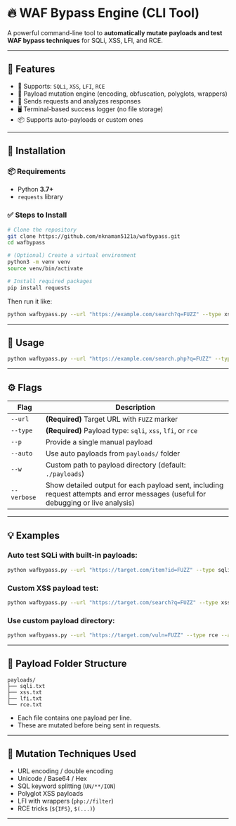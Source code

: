 # 🔥 WAF Bypass Engine (CLI Tool)

A powerful command-line tool to **automatically mutate payloads and test WAF bypass techniques** for SQLi, XSS, LFI, and RCE.

---

## 🚀 Features

- 🎯 Supports: `SQLi`, `XSS`, `LFI`, `RCE`
- 🔁 Payload mutation engine (encoding, obfuscation, polyglots, wrappers)
- 🧪 Sends requests and analyzes responses
- 🖥️ Terminal-based success logger (no file storage)
- 📦 Supports auto-payloads or custom ones

---

## 🔧 Installation

### 📦 Requirements
- Python **3.7+**
- `requests` library

### ✅ Steps to Install

```bash
# Clone the repository
git clone https://github.com/nknaman5121a/wafbypass.git
cd wafbypass

# (Optional) Create a virtual environment
python3 -m venv venv
source venv/bin/activate

# Install required packages
pip install requests
```

Then run it like:

```bash
python wafbypass.py --url "https://example.com/search?q=FUZZ" --type xss --auto
```

---

## 🧾 Usage

```bash
python wafbypass.py --url "https://example.com/search.php?q=FUZZ" --type sqli --auto
```

---

## ⚙️ Flags

| Flag        | Description                                                  |
|-------------|--------------------------------------------------------------|
| `--url`     | **(Required)** Target URL with `FUZZ` marker                 |
| `--type`    | **(Required)** Payload type: `sqli`, `xss`, `lfi`, or `rce`  |
| `--p`       | Provide a single manual payload                              |
| `--auto`    | Use auto payloads from `payloads/` folder                    |
| `--w`       | Custom path to payload directory (default: `./payloads`)     |
| `--verbose`  | Show detailed output for each payload sent, including request attempts and error messages (useful for debugging or live analysis) |

---

## 💡 Examples

### Auto test SQLi with built-in payloads:
```bash
python wafbypass.py --url "https://target.com/item?id=FUZZ" --type sqli --auto
```

### Custom XSS payload test:
```bash
python wafbypass.py --url "https://target.com/search?q=FUZZ" --type xss --p "<svg/onload=alert(1)>"
```

### Use custom payload directory:
```bash
python wafbypass.py --url "https://target.com/vuln=FUZZ" --type rce --auto --w ./custom_payloads
```

---

## 📁 Payload Folder Structure

```
payloads/
├── sqli.txt
├── xss.txt
├── lfi.txt
└── rce.txt
```

- Each file contains one payload per line.
- These are mutated before being sent in requests.
---

## 🧠 Mutation Techniques Used

- URL encoding / double encoding
- Unicode / Base64 / Hex
- SQL keyword splitting (`UN/**/ION`)
- Polyglot XSS payloads
- LFI with wrappers (`php://filter`)
- RCE tricks (`${IFS}`, `$(...)`)
---
